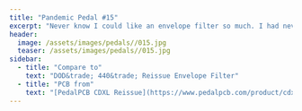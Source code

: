 ```yaml
---
title: "Pandemic Pedal #15"
excerpt: "Never know I could like an envelope filter so much. I had never really used one before this but it is such a joy. I wanted to pay homage to the original. The bottom is supposed to look like an envelope."
header:
  image: /assets/images/pedals//015.jpg
  teaser: /assets/images/pedals//015.jpg
sidebar:
  - title: "Compare to"
    text: "DOD&trade; 440&trade; Reissue Envelope Filter"
  - title: "PCB from"
    text: "[PedalPCB CDXL Reissue](https://www.pedalpcb.com/product/cdxl-reissue/)"
---
```


